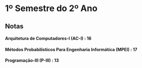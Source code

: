 # 1º Semestre do 2º Ano
## Notas
#### Arquitetura de Computadores-I (AC-I) : 16
#### Métodos Probabilísticos Para Engenharia Informática (MPEI) : 17
#### Programação-III (P-III) : 13
